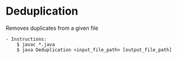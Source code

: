 # Deduplication
Removes duplicates from a given file

    - Instructions:
        $ javac *.java
        $ java Deduplication <input_file_path> [output_file_path]
